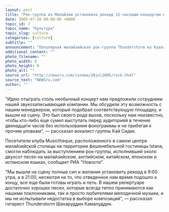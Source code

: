 ```yaml
---
layout: post
title: "Рок-группа из Малайзии установила рекорд 12-часовым концертом вживую"
date: 2005-07-20 00:00:00 +0000
topic_id: 7
topic_name: "Культура"
topic_slug: culture
categories: [culture]
subtitle: ""
announcement: "Популярная малайзийская рок-группа Thunderstorm из Куала-Лумпура установила рекорд по продолжительности выступления вживую, отыграв концерт в течение 12 часов. Это достижение музыкантов было внесено в национальную Книгу рекордов."
additional_content: ""
photo_filename: ""
photo_width: 0
photo_height: 0
photo_alt: ""
source_url: "http://newsru.com/cinema/20jul2005/rock.html"
source_text: "NEWSru.com"
author: ""
---
```

"Идею отыграть столь необычный концерт нам предложили сотрудники нашей звукозаписывающей компании. Мы обсудили эту возможность с нашим менеджером, который подобрал соответствующую площадку, и вышли на сцену. Это был своего рода вызов, поскольку нам неизвестно, чтобы кто-либо еще сумел выступать перед аудиторией в течение двенадцати часов без использования фонограммы и не прибегая к прочим уловкам", &mdash; рассказал вокалист группы Кай Сидек.

Посетители клуба Musictheque, расположенного в самом центре малайзийской столицы на территории фешенебельной гостиницы Istana, смогли наблюдать за выступлением рок-группы, исполнившей около двухсот песен на малайзийском, английском, китайском, японском и испанском языках, сообщает РИА "Новости".

"Мы вышли на сцену полные сил и желания установить рекорд в 9:00 утра, а в 21:00, несмотря на то, что отведенное нам время подошло к концу, все еще были готовы играть и петь. В нашем репертуаре достаточно хороших песен, которые всегда тепло принимаются как нашими поклонниками, так и просто любителями мелодичной музыки, и мы не испытывали недостатка в выборе композиций", &mdash; рассказал гитарист Thunderstorm Шахаруддин Камалуддин.
